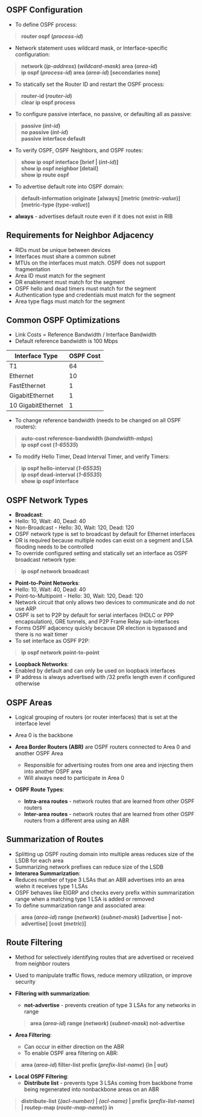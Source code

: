 ## OSPF Configuration  
* To define OSPF process:  
> **router ospf (*process-id*)**  
* Network statement uses wildcard mask, or Interface-specific configuration:  
> **network (*ip-address*) (*wildcard-mask*) area (*area-id*)**  
> **ip ospf (*process-id*) area (*area-id*) [secondaries none]**  
* To statically set the Router ID and restart the OSPF process:  
> **router-id (*router-id*)**    
> **clear ip ospf process**  
* To configure passive interface, no passive, or defaulting all as passive:  
> **passive (*int-id*)**  
> **no passive (*int-id*)**  
> **passive interface default**  
* To verify OSPF, OSPF Neighbors, and OSPF routes:  
> **show ip ospf interface [brief | (*int-id*)]**  
> **show ip ospf neighbor [detail]**  
> **show ip route ospf**  
* To advertise default rote into OSPF domain:  
> **default-information originate** **[always]** **[metric (*metric-value*)]** **[metric-type (*type-value*)]**  
* **always** - advertises default route even if it does not exist in RIB


## Requirements for Neighbor Adjacency  
* RIDs must be unique between devices  
* Interfaces must share a common subnet  
* MTUs on the interfaces must match. OSPF does not support fragmentation  
* Area ID must match for the segment  
* DR enablement must match for the segment  
* OSPF hello and dead timers must match for the segment  
* Authentication type and credentials must match for the segment  
* Area type flags must match for the segment  


## Common OSPF Optimizations  
* Link Costs = Reference Bandwidth / Interface Bandwidth  
 * Default reference bandwidth is 100 Mbps  
 
| **Interface Type** | **OSPF Cost** |
| --- | --- |
| T1 | 64 |
| Ethernet | 10 |
| FastEthernet | 1 |
| GigabitEthernet | 1 |
| 10 GigabitEthernet | 1 |  
* To change reference bandwidth (needs to be changed on all OSPF routers):  
> **auto-cost reference-bandwidth (*bandwidth-mbps*)**  
> **ip ospf cost (*1-65535*)**  
* To modify Hello Timer, Dead Interval Timer, and verify Timers:  
> **ip ospf hello-interval (*1-65535*)**  
> **ip ospf dead-interval (*1-65535*)**  
> **show ip ospf interface**  


## OSPF Network Types  
* **Broadcast**:  
 * Hello: 10, Wait: 40, Dead: 40  
 * Non-Broadcast - Hello: 30, Wait: 120, Dead: 120
 * OSPF network type is set to broadcast by default for Ethernet interfaces  
 * DR is required because multiple nodes can exist on a segment and LSA flooding needs to be controlled  
 * To override configured setting and statically set an interface as OSPF broadcast network type:  
 > **ip ospf network broadcast**  
 
* **Point-to-Point Networks**:  
 * Hello: 10, Wait: 40, Dead: 40  
 * Point-to-Multipoint - Hello: 30, Wait: 120, Dead: 120
 * Network circuit that only allows two devices to communicate and do not use ARP  
 * OSPF is set to P2P by default for serial interfaces (HDLC or PPP encapsulation), GRE tunnels, and P2P Frame Relay sub-interfaces  
 * Forms OSPF adjacency quickly because DR election is bypassed and there is no wait timer  
 * To set interface as OSPF P2P:  
 > **ip ospf network point-to-point**  
 
 * **Loopback Networks**:  
 * Enabled by default and can only be used on loopback interfaces  
 * IP address is always advertised with /32 prefix length even if configured otherwise  
  
  
 ## OSPF Areas  
 * Logical grouping of routers (or router interfaces) that is set at the interface level  
 * Area 0 is the backbone  
 * **Area Border Routers (ABR)** are OSPF routers connected to Area 0 and another OSPF Area  
    * Responsible for advertising routes from one area and injecting them into another OSPF area  
    * Will always need to participate in Area 0  
 
 * **OSPF Route Types**:  
   * **Intra-area routes** - network routes that are learned from other OSPF routers  
   * **Inter-area routes** - network routes that are learned from other OSPF routers from a different area using an ABR  
  
  
 ## Summarization of Routes  
 * Splitting up OSPF routing domain into multiple areas reduces size of the LSDB for each area  
 * Summarizing network prefixes can reduce size of the LSDB  
 * **Interarea Summarization**:  
  * Reduces number of type 3 LSAs that an ABR advertises into an area wiehn it receives type 1 LSAs  
  * OSPF behaves like EIGRP and checks every prefix within summarization range when a matching type 1 LSA is added or removed  
  * To define summarization range and associated area:  
  > **area (*area-id*) range (*network*) (*subnet-mask*)** **[advertise | not-advertise]** **[cost (*metric*)]**  
  
## Route Filtering  
* Method for selectively identifying routes that are advertised or received from neighbor routers  
* Used to manipulate traffic flows, reduce memory utilization, or improve security 

* **Filtering with summarization**:  
  * **not-advertise** - prevents creation of type 3 LSAs for any networks in range  
  > **area (*area-id*) range (*network*) (*subnet-mask*) not-advertise**  
  
* **Area Filtering**:  
  * Can occur in either direction on the ABR  
  * To enable OSPF area filtering on ABR:  
 > **area (*area-id*) filter-list prefix (*prefix-list-name*) {in | out}**  
 
* **Local OSPF Filtering**:  
  * **Distribute list** - prevents type 3 LSAs coming from backbone frome being regenerated into nonbackbone areas on an ABR
 > **distribute-list {*(acl-number)* | *(acl-name)* | prefix (*prefix-list-name*) | routep-map (*route-map-name*)} in**  
 
 
 
